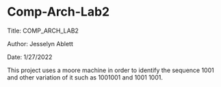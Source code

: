 # Comp-Arch-Lab2

Title: COMP_ARCH_LAB2

Author: Jesselyn Ablett

Date: 1/27/2022

This project uses a moore machine in order to identify the sequence 1001 and other variation of it such as 1001001 and 1001 1001.
